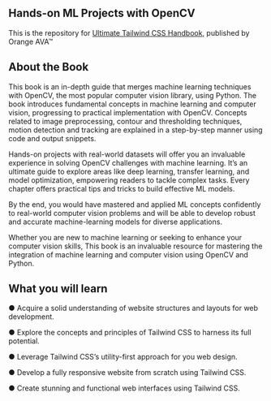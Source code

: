 
## Hands-on ML Projects with OpenCV

This is the repository for [Ultimate Tailwind CSS Handbook](https://orangeava.com/products/ultimate-tailwind-css-handbook), published by Orange AVA™


## About the Book
This book is an in-depth guide that merges machine learning techniques with OpenCV, the most popular computer vision library, using Python. The book introduces fundamental concepts in machine learning and computer vision, progressing to practical implementation with OpenCV. Concepts related to image preprocessing, contour and thresholding techniques, motion detection and tracking are explained in a step-by-step manner using code and output snippets. 

Hands-on projects with real-world datasets will offer you an invaluable experience in solving OpenCV challenges with machine learning. It’s an ultimate guide to explore areas like deep learning, transfer learning, and model optimization, empowering readers to tackle complex tasks. Every chapter offers practical tips and tricks to build effective ML models. 

By the end, you would have mastered and applied ML concepts confidently to real-world computer vision problems and will be able to develop robust and accurate machine-learning models for diverse applications. 

Whether you are new to machine learning or seeking to enhance your computer vision skills, This book is an invaluable resource for mastering the integration of machine learning and computer vision using OpenCV and Python.


## What you will learn

● Acquire a solid understanding of website structures and layouts for web development.

● Explore the concepts and principles of Tailwind CSS to harness its full potential.

● Leverage Tailwind CSS’s utility-first approach for you web design.

● Develop a fully responsive website from scratch using Tailwind CSS.

● Create stunning and functional web interfaces using Tailwind CSS.
